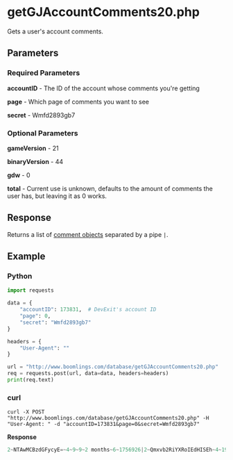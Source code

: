 # getGJAccountComments20.php

Gets a user's account comments.

## Parameters

### Required Parameters

**accountID** - The ID of the account whose comments you're getting

**page** - Which page of comments you want to see

**secret** - Wmfd2893gb7

### Optional Parameters

**gameVersion** - 21

**binaryVersion** - 44

**gdw** - 0

**total** - Current use is unknown, defaults to the amount of comments the user has, but leaving it as 0 works.

## Response

Returns a list of [comment objects](/resources/server/comment.md) separated by a pipe `|`.

## Example

<!-- tabs:start -->

### **Python**

```py
import requests

data = {
    "accountID": 173831,  # DevExit's account ID
    "page": 0,
    "secret": "Wmfd2893gb7"
}

headers = {
    "User-Agent": ""
}

url = "http://www.boomlings.com/database/getGJAccountComments20.php"
req = requests.post(url, data=data, headers=headers)
print(req.text)
```

### **curl**

```plain
curl -X POST "http://www.boomlings.com/database/getGJAccountComments20.php" -H "User-Agent: " -d "accountID=173831&page=0&secret=Wmfd2893gb7"
```

<!-- tabs:end -->

**Response**
```py
2~NTAwMCBzdGFycyE=~4~9~9~2 months~6~1756926|2~Qmxvb2RiYXRoIEdHISEh~4~19~9~6 months~6~1745624|2~QWxsZWdpYW5jZSAxMDAl~4~2~9~6 months~6~1744292|2~SUNEWCAxMDAlIDop~4~1~9~6 months~6~1743608|2~T2ggeWVhaCBDYXRhIGFuZCBUVVAgMTAwJQ==~4~1~9~7 months~6~1742661|2~Mi4xMSBpcyBvdXQgOik=~4~43~9~2 years~6~1295890|2~SSBsaWtlIGhvdyBzb21lb25lIGRpc2xpa2UgYm90dGVkIG1vc3Qgb2YgbXkgY29tbWVudHMgOikgU2hvd3MgdGhhdCBJJ20uLi5mQW1PdVM=~4~16~9~2 years~6~1279970|2~TmVjcm9wb2xpeCBpbiAyMTYgYXR0IGluIHByYWN0aWNl~4~14~9~2 years~6~1264265|2~IkhpIEx1bmEi~4~15~9~3 years~6~1246506|2~TyB3YWl0IG15IDUwdGggZGVtb24gd2FzIGdvaW5nIHRvIGJlIEJ1Y2sgRm9yY2UsIG5vdCByZWFsbHkgY2VsZWJyYXRvcnkuLi4=~4~7~9~3 years~6~1238082#67:0:10
```

<!-- tabs:end -->